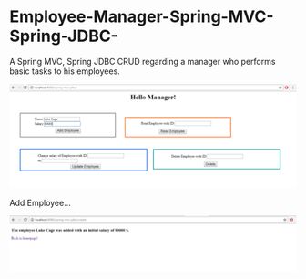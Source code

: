 # Employee-Manager-Spring-MVC-Spring-JDBC-
A Spring MVC, Spring JDBC CRUD regarding a manager who performs basic tasks to his employees.

![alt text](https://github.com/AndiBraimllari/Employee-Manager-Spring-MVC-Spring-JDBC/blob/master/cr.PNG)

Add Employee...

![alt text](https://github.com/AndiBraimllari/Employee-Manager-Spring-MVC-Spring-JDBC/blob/master/cr1.PNG)
